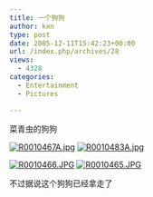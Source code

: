 ```yaml
---
title: 一个狗狗
author: kxn
type: post
date: 2005-12-11T15:42:23+00:00
url: /index.php/archives/28
views:
  - 4328
categories:
  - Entertainment
  - Pictures

---
```

菜青虫的狗狗

[<img src="http://kangkang.org/wordpress/uploads/113431560757_tn.jpg" alt="R0010467A.jpg" border="0" id="113431560757.jpg" title="R0010467A.jpg" />][1] [<img src="http://kangkang.org/wordpress/uploads/113431565012_tn.jpg" alt="R0010483A.jpg" border="0" id="113431565012.jpg" title="R0010483A.jpg" />][2]

[<img src="http://kangkang.org/wordpress/uploads/113431562212_tn.jpg" alt="R0010466.JPG" border="0" id="113431562212.JPG" title="R0010466.JPG" />][3] [<img src="http://kangkang.org/wordpress/uploads/113431567148_tn.jpg" alt="R0010465.JPG" border="0" id="113431567148.JPG" title="R0010465.JPG" />][4]

不过据说这个狗狗已经拿走了

 [1]: http://kangkang.org/wordpress/uploads/113431560757.jpg
 [2]: http://kangkang.org/wordpress/uploads/113431565012.jpg
 [3]: http://kangkang.org/wordpress/uploads/113431562212.JPG
 [4]: http://kangkang.org/wordpress/uploads/113431567148.JPG
